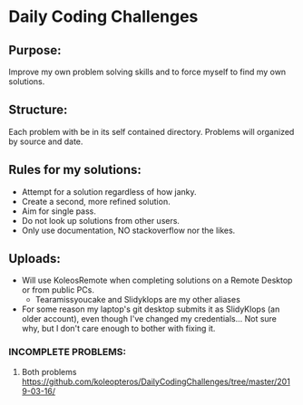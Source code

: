 # Daily Coding Challenges

## Purpose:
Improve my own problem solving skills and to force myself to find my own solutions.

## Structure:
Each problem with be in its self contained directory.
Problems will organized by source and date.

## Rules for my solutions:
 - Attempt for a solution regardless of how janky.
 - Create a second, more refined solution.
 - Aim for single pass.
 - Do not look up solutions from other users.
 - Only use documentation, NO stackoverflow nor the likes.

## Uploads:
 - Will use KoleosRemote when completing solutions on a Remote Desktop or from public PCs.
   - Tearamissyoucake and Slidyklops are my other aliases
 - For some reason my laptop's git desktop submits it as SlidyKlops (an older account), even though I've changed my credentials... Not sure why, but I don't care enough to bother with fixing it.

### INCOMPLETE PROBLEMS:
1. Both problems https://github.com/koleopteros/DailyCodingChallenges/tree/master/2019-03-16/
